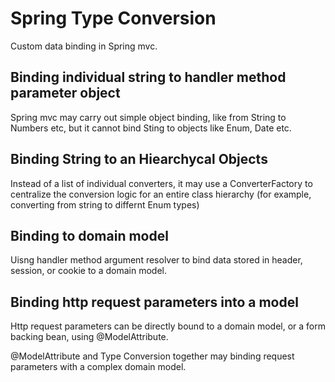 # Spring Type Conversion
Custom data binding in Spring mvc.

## Binding individual string to handler method parameter object

Spring mvc may carry out simple object binding, like from String to Numbers etc, but it cannot bind Sting to objects like Enum, Date etc. 

## Binding String to an Hiearchycal Objects

Instead of a list of individual converters, it may use a ConverterFactory to centralize the conversion logic for an entire class hierarchy
(for example, converting from string to differnt Enum types)

## Binding to domain model

Uisng handler method argument resolver to bind data stored in header, session, or cookie to a domain model.

## Binding http request parameters into a model 

Http request parameters can be directly bound to a domain model, or a form backing bean, using @ModelAttribute. 

@ModelAttribute and Type Conversion together may binding request parameters with a complex domain model.


